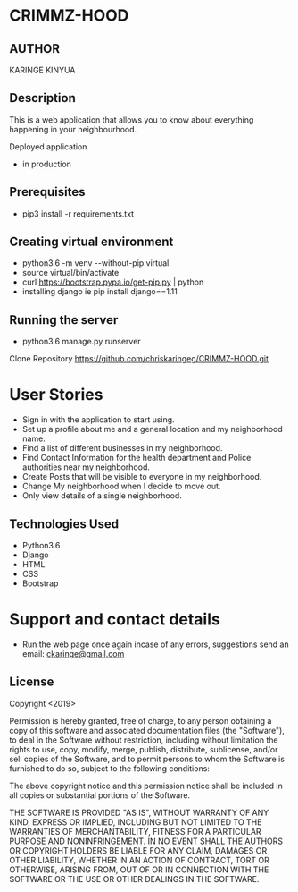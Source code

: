 # CRIMMZ-HOOD

## AUTHOR

KARINGE KINYUA

## Description

This is a web application that allows you to know about everything happening in your neighbourhood. 

Deployed application
* in production

## Prerequisites

* pip3 install -r requirements.txt

## Creating virtual environment

  - python3.6 -m venv --without-pip virtual
  - source virtual/bin/activate
  - curl https://bootstrap.pypa.io/get-pip.py | python
  - installing django ie pip install django==1.11


## Running the server

* python3.6 manage.py runserver

Clone Repository
https://github.com/chriskaringeg/CRIMMZ-HOOD.git

# User Stories

* Sign in with the application to start using.
* Set up a profile about me and a general location and my neighborhood name.
* Find a list of different businesses in my neighborhood.
* Find Contact Information for the health department and Police authorities near my neighborhood.
* Create Posts that will be visible to everyone in my neighborhood.
* Change My neighborhood when I decide to move out.
* Only view details of a single neighborhood.

## Technologies Used

* Python3.6
* Django
* HTML
* CSS
* Bootstrap

# Support and contact details

* Run the web page once again incase of any errors, suggestions send an email: ckaringe@gmail.com 


## License

Copyright <2019> <KARINGE KINYUA>

Permission is hereby granted, free of charge, to any person obtaining a copy of this software and associated documentation files (the "Software"), to deal in the Software without restriction, including without limitation the rights to use, copy, modify, merge, publish, distribute, sublicense, and/or sell copies of the Software, and to permit persons to whom the Software is furnished to do so, subject to the following conditions:

The above copyright notice and this permission notice shall be included in all copies or substantial portions of the Software.

THE SOFTWARE IS PROVIDED "AS IS", WITHOUT WARRANTY OF ANY KIND, EXPRESS OR IMPLIED, INCLUDING BUT NOT LIMITED TO THE WARRANTIES OF MERCHANTABILITY, FITNESS FOR A PARTICULAR PURPOSE AND NONINFRINGEMENT. IN NO EVENT SHALL THE AUTHORS OR COPYRIGHT HOLDERS BE LIABLE FOR ANY CLAIM, DAMAGES OR OTHER LIABILITY, WHETHER IN AN ACTION OF CONTRACT, TORT OR OTHERWISE, ARISING FROM, OUT OF OR IN CONNECTION WITH THE SOFTWARE OR THE USE OR OTHER DEALINGS IN THE SOFTWARE.